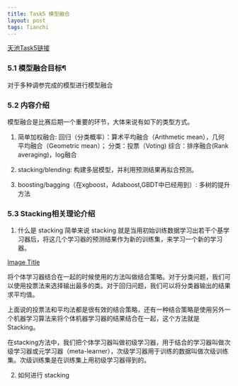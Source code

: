 ```yaml
---
title: Task5 模型融合
layout: post
tags: Tianchi
---
```

[天池Task5链接](https://tianchi.aliyun.com/notebook-ai/detail?spm=5176.12281978.0.0.6802593aYGspTR&postId=95535)
### 5.1 模型融合目标¶
对于多种调参完成的模型进行模型融合

### 5.2 内容介绍
模型融合是比赛后期一个重要的环节，大体来说有如下的类型方式。

1. 简单加权融合:
回归（分类概率）：算术平均融合（Arithmetic mean），几何平均融合（Geometric mean）；
分类：投票（Voting)
综合：排序融合(Rank averaging)，log融合

2. stacking/blending:
构建多层模型，并利用预测结果再拟合预测。

3. boosting/bagging（在xgboost，Adaboost,GBDT中已经用到）:
多树的提升方法

### 5.3 Stacking相关理论介绍
1) 什么是 stacking
简单来说 stacking 就是当用初始训练数据学习出若干个基学习器后，将这几个学习器的预测结果作为新的训练集，来学习一个新的学习器。

[Image Title](http://jupter-oss.oss-cn-hangzhou.aliyuncs.com/public/files/image/2326541042/1584448793231_6TygjXwjNb.jpg!)

将个体学习器结合在一起的时候使用的方法叫做结合策略。对于分类问题，我们可以使用投票法来选择输出最多的类。对于回归问题，我们可以将分类器输出的结果求平均值。

上面说的投票法和平均法都是很有效的结合策略，还有一种结合策略是使用另外一个机器学习算法来将个体机器学习器的结果结合在一起，这个方法就是Stacking。

在stacking方法中，我们把个体学习器叫做初级学习器，用于结合的学习器叫做次级学习器或元学习器（meta-learner），次级学习器用于训练的数据叫做次级训练集。次级训练集是在训练集上用初级学习器得到的。

2) 如何进行 stacking